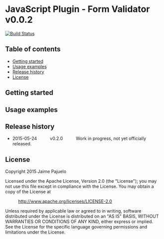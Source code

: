 # JavaScript Plugin - Form Validator v0.0.2

[![Build Status](https://travis-ci.org/jpajuelo/js-form-validator.svg?branch=master)](https://travis-ci.org/jpajuelo/js-form-validator)

## Table of contents

- [Getting started](#getting-started)
- [Usage examples](#usage-examples)
- [Release history](#release-history)
- [License](#license)

## Getting started

## Usage examples

## Release history

* 2015-05-24   v0.2.0   Work in progress, not yet officially released.

## License

Copyright 2015 Jaime Pajuelo

Licensed under the Apache License, Version 2.0 (the "License");
you may not use this file except in compliance with the License.
You may obtain a copy of the License at

   http://www.apache.org/licenses/LICENSE-2.0

Unless required by applicable law or agreed to in writing, software
distributed under the License is distributed on an "AS IS" BASIS,
WITHOUT WARRANTIES OR CONDITIONS OF ANY KIND, either express or implied.
See the License for the specific language governing permissions and
limitations under the License.
